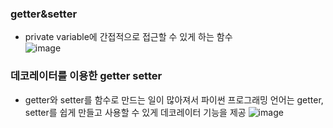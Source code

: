 ### getter&setter  
  - private variable에 간접적으로 접근할 수 있게 하는 함수  
  ![image](https://user-images.githubusercontent.com/67041069/92599953-e1538080-f2e5-11ea-997b-9f2b78942e11.png)  
  
### 데코레이터를 이용한 getter setter    
  - getter와 setter를 함수로 만드는 일이 많아져서 파이썬 프로그래밍 언어는 getter, setter를 쉽게 만들고 사용할 수 있게 데코레이터 기능을 제공   ![image](https://user-images.githubusercontent.com/67041069/92600684-d816e380-f2e6-11ea-8c40-1da26533feeb.png)
  
  
    
  
